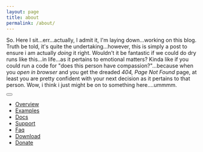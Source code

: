 ```yaml
---
layout: page
title: about
permalink: /about/
---
```


So. Here I sit...err...actually, I admit it, I'm laying down...working on this blog. Truth be told, it's quite the undertaking...however, this is simply a post to ensure i am actually <em>doing</em> it right. Wouldn't it be fantastic if we could do dry runs like this...in life...as it pertains to emotional matters? Kinda like if you could run a code for "does this person have compassion?"...because when you <em>open in browser</em> and you get the dreaded <em>404, Page Not Found</em> page, at least you are pretty confident with your next decision as it pertains to that person. Wow, i think i just might be on to something here....ummmm.


<html>
<head>
 <meta charset="utf-8">

  <title>SlidesJS, a responsive slideshow plug-in for jQuery (1.7.1+) with features like touch and CSS3</title>
  <meta name="description" content="SlidesJS, a responsive slideshow plug-in for jQuery (1.7.1+) with features like touch and CSS3">
  <meta name="author" content="Nathan Searles">

  <!-- SlidesJS Required (if responsive): Sets the page width to the device width. -->
  <meta name="viewport" content="width=device-width">
  <!-- End SlidesJS Required -->

  <!-- CSS -->
  <link rel="stylesheet" href="http://www.slidesjs.com/css/bootstrap.min.css">
  <link rel="stylesheet" href="http://www.slidesjs.com/css/font-awesome.min.css">
  <link rel="stylesheet" href="http://www.slidesjs.com/css/style.css">
  <!-- End CSS -->
</head>

<body>
  <!-- Start site navbar -->
  <div class="navbar navbar-inverse navbar-fixed-top">
    <div class="navbar-inner">
      <div class="container">
        <button type="button" class="btn btn-navbar" data-toggle="collapse" data-target=".nav-collapse">
          <span class="icon-bar"></span>
          <span class="icon-bar"></span>
          <span class="icon-bar"></span>
        </button>
        <div class="nav-collapse collapse">
          <ul class="nav pull-right">
            <li class="active"><a href="http://www.slidesjs.com/#slides-section" class="scrollto"><i class="icon-check"></i> Overview</a></li>
            <li class=""><a href="http://www.slidesjs.com/#examples" class="scrollto"><i class="icon-picture"></i> Examples</a></li>
            <li class=""><a href="http://www.slidesjs.com/#docs" class="scrollto"><i class="icon-book"></i> Docs</a></li>
            <li class=""><a href="http://www.slidesjs.com/#support" class="scrollto"><i class="icon-comments"></i> Support</a></li>
            <li class=""><a href="http://www.slidesjs.com/#faq" class="scrollto"><i class="icon-question-sign"></i> Faq</a></li>
            <li><a href="https://github.com/nathansearles/Slides/archive/SlidesJS-3.zip" class="track_download"><i class="icon-download"></i> Download</a></li>
            <li><a href="https://spacebox.io/s/BbDhQ7iWGP" target="_blank" class="sbe-button btn btn-success btn-large donate track_donate"><i class="icon-thumbs-up"></i> Donate</a></li>
          </ul>
        </div>
      </div>
    </div>
  </div>
  <!-- End site navbar -->
    <!-- SlidesJS Required: Link to jQuery -->
  <script src="resources/jquery-1.9.1.min.js"></script>
</body>
  </html>








